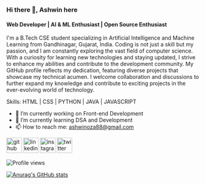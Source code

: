 ### Hi there 👋, Ashwin here
#### Web Developer | AI & ML Enthusiast | Open Source Enthusiast
I'm a B.Tech CSE student specializing in Artificial Intelligence and Machine Learning from Gandhinagar, Gujarat, India. Coding is not just a skill but my passion, and I am constantly exploring the vast field of computer science. With a curiosity for learning new technologies and staying updated, I strive to enhance my abilities and contribute to the development community. My GitHub profile reflects my dedication, featuring diverse projects that showcase my technical acumen. I welcome collaboration and discussions to further expand my knowledge and contribute to exciting projects in the ever-evolving world of technology.

Skills: HTML | CSS | PYTHON | JAVA | JAVASCRIPT

- 🔭 I’m currently working on Front-end Development 
- 🌱 I’m currently learning DSA and Development 
- 📫 How to reach me: ashwinoza88@gmail.com 


[<img src='https://cdn.jsdelivr.net/npm/simple-icons@3.0.1/icons/github.svg' alt='github' height='40'>](https://github.com/github.com/ashwinoza88)  [<img src='https://cdn.jsdelivr.net/npm/simple-icons@3.0.1/icons/linkedin.svg' alt='linkedin' height='40'>](https://www.linkedin.com/in/https://www.linkedin.com/in/ashwinoza88//)  [<img src='https://cdn.jsdelivr.net/npm/simple-icons@3.0.1/icons/instagram.svg' alt='instagram' height='40'>](https://www.instagram.com/https://www.instagram.com/ashwinoza88//)  [<img src='https://cdn.jsdelivr.net/npm/simple-icons@3.0.1/icons/twitter.svg' alt='twitter' height='40'>](https://twitter.com/https://twitter.com/ashwinoza88)  

![Profile views](https://gpvc.arturio.dev/github.com/ashwinoza88)  

[![Anurag's GitHub stats](https://github-readme-stats.vercel.app/api?username=ashwinoza88)](https://github.com/anuraghazra/github-readme-stats)


